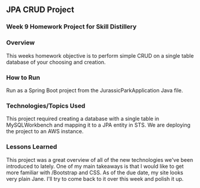 ## JPA CRUD Project

### Week 9 Homework Project for Skill Distillery

### Overview
This weeks homework objective is to perform simple CRUD on a single table database of your choosing and creation.

### How to Run
Run as a Spring Boot project from the JurassicParkApplication Java file.

### Technologies/Topics Used
This project required creating a database with a single table in MySQLWorkbench and mapping it to a JPA entity in STS. We are deploying the project to an AWS instance.

### Lessons Learned
This project was a great overview of all of the new technologies we've been introduced to lately. One of my main takeaways is that I would like to get more familiar with /Bootstrap and CSS. As of the due date, my site looks very plain Jane. I'll try to come back to it over this week and polish it up.
